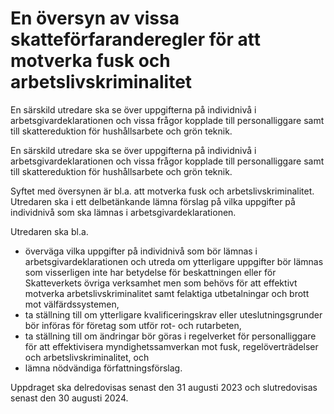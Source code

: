 # En översyn av vissa skatteförfaranderegler för att motverka fusk och arbetslivskriminalitet

En särskild utredare ska se över uppgifterna på individnivå i arbetsgivardeklarationen och vissa frågor kopplade till personalliggare samt till skattereduktion för hushållsarbete och grön teknik.

En särskild utredare ska se över uppgifterna på individnivå i arbetsgivardeklarationen och vissa frågor kopplade till personalliggare samt till skattereduktion för hushållsarbete och grön teknik.

Syftet med översynen är bl.a. att motverka fusk och arbetslivskriminalitet. Utredaren ska i ett delbetänkande lämna förslag på vilka uppgifter på individnivå som ska lämnas i arbetsgivardeklarationen.

Utredaren ska bl.a.

* överväga vilka uppgifter på individnivå som bör lämnas i arbetsgivardeklarationen och utreda om ytterligare uppgifter bör lämnas som visserligen inte har betydelse för beskattningen eller för Skatteverkets övriga verksamhet men som behövs för att effektivt motverka arbetslivskriminalitet samt felaktiga utbetalningar och brott mot välfärdssystemen,
* ta ställning till om ytterligare kvalificeringskrav eller uteslutningsgrunder bör införas för företag som utför rot- och rutarbeten,
* ta ställning till om ändringar bör göras i regelverket för personalliggare för att effektivisera myndighetssamverkan mot fusk, regelöverträdelser och arbetslivskriminalitet, och
* lämna nödvändiga författningsförslag.

Uppdraget ska delredovisas senast den 31 augusti 2023 och slutredovisas senast den 30 augusti 2024.
